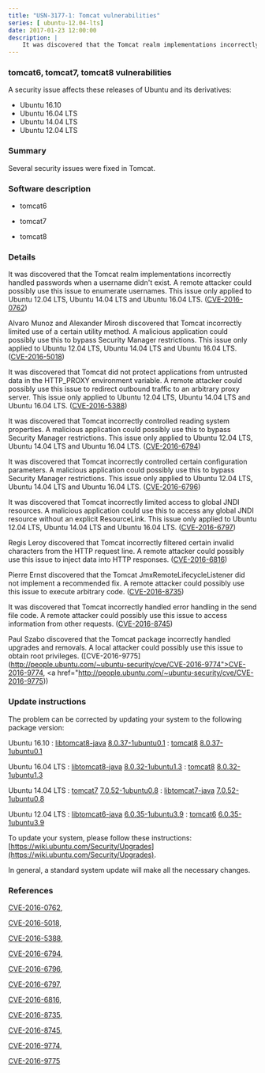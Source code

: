 ```yaml
---
title: "USN-3177-1: Tomcat vulnerabilities"
series: [ ubuntu-12.04-lts]
date: 2017-01-23 12:00:00
description: |
    It was discovered that the Tomcat realm implementations incorrectly handled passwords when a username didn&#39;t exist. A remote attacker could possibly use this issue to enumerate usernames. This issue only applied to Ubuntu 12.04 LTS, Ubuntu 14.04 LTS and Ubuntu 16.04 LTS. ([CVE-2016-0762](http://people.ubuntu.com/~ubuntu-security/cve/CVE-2016-0762))
--- 
```

 
 


### tomcat6, tomcat7, tomcat8 vulnerabilities

A security issue affects these releases of Ubuntu and its derivatives:

* Ubuntu 16.10
* Ubuntu 16.04 LTS
* Ubuntu 14.04 LTS
* Ubuntu 12.04 LTS

### Summary

Several security issues were fixed in Tomcat. 

### Software description

* tomcat6 

* tomcat7 

* tomcat8 

### Details

It was discovered that the Tomcat realm implementations incorrectly handled passwords when a username didn&#39;t exist. A remote attacker could possibly use this issue to enumerate usernames. This issue only applied to Ubuntu 12.04 LTS, Ubuntu 14.04 LTS and Ubuntu 16.04 LTS. ([CVE-2016-0762](http://people.ubuntu.com/~ubuntu-security/cve/CVE-2016-0762))

Alvaro Munoz and Alexander Mirosh discovered that Tomcat incorrectly limited use of a certain utility method. A malicious application could possibly use this to bypass Security Manager restrictions. This issue only applied to Ubuntu 12.04 LTS, Ubuntu 14.04 LTS and Ubuntu 16.04 LTS. ([CVE-2016-5018](http://people.ubuntu.com/~ubuntu-security/cve/CVE-2016-5018))

It was discovered that Tomcat did not protect applications from untrusted data in the HTTP_PROXY environment variable. A remote attacker could possibly use this issue to redirect outbound traffic to an arbitrary proxy server. This issue only applied to Ubuntu 12.04 LTS, Ubuntu 14.04 LTS and Ubuntu 16.04 LTS. ([CVE-2016-5388](http://people.ubuntu.com/~ubuntu-security/cve/CVE-2016-5388))

It was discovered that Tomcat incorrectly controlled reading system properties. A malicious application could possibly use this to bypass Security Manager restrictions. This issue only applied to Ubuntu 12.04 LTS, Ubuntu 14.04 LTS and Ubuntu 16.04 LTS. ([CVE-2016-6794](http://people.ubuntu.com/~ubuntu-security/cve/CVE-2016-6794))

It was discovered that Tomcat incorrectly controlled certain configuration parameters. A malicious application could possibly use this to bypass Security Manager restrictions. This issue only applied to Ubuntu 12.04 LTS, Ubuntu 14.04 LTS and Ubuntu 16.04 LTS. ([CVE-2016-6796](http://people.ubuntu.com/~ubuntu-security/cve/CVE-2016-6796))

It was discovered that Tomcat incorrectly limited access to global JNDI resources. A malicious application could use this to access any global JNDI resource without an explicit ResourceLink. This issue only applied to Ubuntu 12.04 LTS, Ubuntu 14.04 LTS and Ubuntu 16.04 LTS. ([CVE-2016-6797](http://people.ubuntu.com/~ubuntu-security/cve/CVE-2016-6797))

Regis Leroy discovered that Tomcat incorrectly filtered certain invalid characters from the HTTP request line. A remote attacker could possibly use this issue to inject data into HTTP responses. ([CVE-2016-6816](http://people.ubuntu.com/~ubuntu-security/cve/CVE-2016-6816))

Pierre Ernst discovered that the Tomcat JmxRemoteLifecycleListener did not implement a recommended fix. A remote attacker could possibly use this issue to execute arbitrary code. ([CVE-2016-8735](http://people.ubuntu.com/~ubuntu-security/cve/CVE-2016-8735))

It was discovered that Tomcat incorrectly handled error handling in the send file code. A remote attacker could possibly use this issue to access information from other requests. ([CVE-2016-8745](http://people.ubuntu.com/~ubuntu-security/cve/CVE-2016-8745))

Paul Szabo discovered that the Tomcat package incorrectly handled upgrades and removals. A local attacker could possibly use this issue to obtain root privileges. ([CVE-2016-9775](http://people.ubuntu.com/~ubuntu-security/cve/CVE-2016-9774">CVE-2016-9774</a>, <a href="http://people.ubuntu.com/~ubuntu-security/cve/CVE-2016-9775)) 

### Update instructions

The problem can be corrected by updating your system to the following package version:

Ubuntu 16.10
 : [libtomcat8-java](https://launchpad.net/ubuntu/+source/tomcat8) <span> [8.0.37-1ubuntu0.1](https://launchpad.net/ubuntu/+source/tomcat8/8.0.37-1ubuntu0.1) </span> 
 : [tomcat8](https://launchpad.net/ubuntu/+source/tomcat8) <span> [8.0.37-1ubuntu0.1](https://launchpad.net/ubuntu/+source/tomcat8/8.0.37-1ubuntu0.1) </span> 

Ubuntu 16.04 LTS
 : [libtomcat8-java](https://launchpad.net/ubuntu/+source/tomcat8) <span> [8.0.32-1ubuntu1.3](https://launchpad.net/ubuntu/+source/tomcat8/8.0.32-1ubuntu1.3) </span> 
 : [tomcat8](https://launchpad.net/ubuntu/+source/tomcat8) <span> [8.0.32-1ubuntu1.3](https://launchpad.net/ubuntu/+source/tomcat8/8.0.32-1ubuntu1.3) </span> 

Ubuntu 14.04 LTS
 : [tomcat7](https://launchpad.net/ubuntu/+source/tomcat7) <span> [7.0.52-1ubuntu0.8](https://launchpad.net/ubuntu/+source/tomcat7/7.0.52-1ubuntu0.8) </span> 
 : [libtomcat7-java](https://launchpad.net/ubuntu/+source/tomcat7) <span> [7.0.52-1ubuntu0.8](https://launchpad.net/ubuntu/+source/tomcat7/7.0.52-1ubuntu0.8) </span> 

Ubuntu 12.04 LTS
 : [libtomcat6-java](https://launchpad.net/ubuntu/+source/tomcat6) <span> [6.0.35-1ubuntu3.9](https://launchpad.net/ubuntu/+source/tomcat6/6.0.35-1ubuntu3.9) </span> 
 : [tomcat6](https://launchpad.net/ubuntu/+source/tomcat6) <span> [6.0.35-1ubuntu3.9](https://launchpad.net/ubuntu/+source/tomcat6/6.0.35-1ubuntu3.9) </span> 

To update your system, please follow these instructions: [https://wiki.ubuntu.com/Security/Upgrades](https://wiki.ubuntu.com/Security/Upgrades).

In general, a standard system update will make all the necessary changes. 

### References

 
 [CVE-2016-0762](http://people.ubuntu.com/~ubuntu-security/cve/CVE-2016-0762), 

 [CVE-2016-5018](http://people.ubuntu.com/~ubuntu-security/cve/CVE-2016-5018), 

 [CVE-2016-5388](http://people.ubuntu.com/~ubuntu-security/cve/CVE-2016-5388), 

 [CVE-2016-6794](http://people.ubuntu.com/~ubuntu-security/cve/CVE-2016-6794), 

 [CVE-2016-6796](http://people.ubuntu.com/~ubuntu-security/cve/CVE-2016-6796), 

 [CVE-2016-6797](http://people.ubuntu.com/~ubuntu-security/cve/CVE-2016-6797), 

 [CVE-2016-6816](http://people.ubuntu.com/~ubuntu-security/cve/CVE-2016-6816), 

 [CVE-2016-8735](http://people.ubuntu.com/~ubuntu-security/cve/CVE-2016-8735), 

 [CVE-2016-8745](http://people.ubuntu.com/~ubuntu-security/cve/CVE-2016-8745), 

 [CVE-2016-9774](http://people.ubuntu.com/~ubuntu-security/cve/CVE-2016-9774), 

 [CVE-2016-9775](http://people.ubuntu.com/~ubuntu-security/cve/CVE-2016-9775)
 

